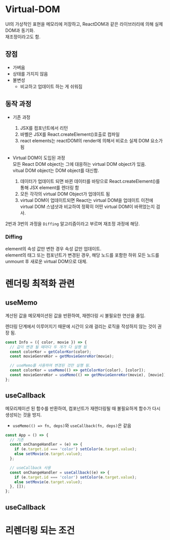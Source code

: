 # Virtual-DOM

UI의 가상적인 표현을 메모리에 저장하고, ReactDOM과 같은 라이브러리에 의해 실제 DOM과 동기화.  
재조정이라고도 함.

## 장점

- 가벼움
- 상태를 가지지 않음
- 불변성
  - 비교하고 업데이트 하는 게 쉬워짐

## 동작 과정

- 기존 과정

  1. JSX를 컴포넌트에서 리턴
  2. 바벨은 JSX를 React.createElement()호출로 컴파일
  3. react elements는 reactDOM의 render에 의해서 비로소 실제 DOM 요소가 됨

- Virtual DOM이 도입된 과정  
  모든 React DOM object는 그에 대응하는 virtual DOM object가 있음.  
  vitual DOM object는 DOM object를 대신함.

  1. 데이터가 업데이트 되면 바뀐 데이터를 바탕으로 React.createElement()를 통해 JSX element를 렌더링 함
  2. 모든 각각의 virtual DOM Object가 업데이트 됨
  3. virtual DOM이 업데이트되면 React는 virtual DOM을 업데이트 이전에 virtual DOM 스냅샷과 비교하여 정확히 어떤 virtual DOM이 바뀌었는지 검사.

2번과 3번의 과정을 `Diffing` 알고리즘이라고 부르며 재조정 과정에 해당.

### Diffing

element의 속성 값만 변한 경우 속성 값만 업데이트.  
element의 태그 또는 컴포넌트가 변경된 경우, 해당 노드를 포함한 하위 모든 노드를 unmount 후 새로운 virtual DOM으로 대체.

# 렌더링 최적화 관련

## useMemo

계산된 값을 메모제이션된 값을 반환하여, 재렌더링 시 불필요한 연산을 줄임.

렌더링 단계에서 이루어지기 때문에 시간이 오래 걸리는 로직을 작성하지 않는 것이 권장 됨.

```jsx
const Info = ({ color, movie }) => {
  // 값이 변경 될 때마다 두 개가 다 실행 됨
  const colorKor = getColorKor(color);
  const movieGenreKor = getMovieGenreKor(movie);

  // useMemo를 사용하여 변경된 것만 실행 됨.
  const colorKor = useMemo(() => getColorKor(color), [color]);
  const movieGenreKor = useMemo(() => getMovieGenreKor(movie), [movie]);
};
```

## useCallback

메모리제이션 된 함수를 반환하여, 컴포넌트가 재렌더링될 때 불필요하게 함수가 다시 생성되는 것을 방지.

- `useMemo(() => fn, deps)`와 `useCallback(fn, deps)`은 같음

```jsx
const App = () => {
  // 기존
  const onChangeHandler = (e) => {
    if (e.target.id === 'color') setColor(e.target.value);
    else setMovie(e.target.value);
  };

  // useCallback 사용
  const onChangeHandler = useCallback((e) => {
    if (e.target.id === 'color') setColor(e.target.value);
    else setMovie(e.target.value);
  }, []);
};
```

## useCallback

# 리렌더링 되는 조건
